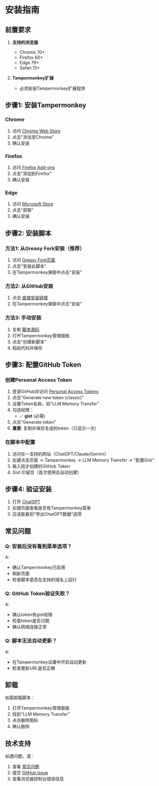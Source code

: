 # 安装指南

## 前置要求

1. **支持的浏览器**
   - Chrome 70+ 
   - Firefox 60+
   - Edge 79+
   - Safari 13+

2. **Tampermonkey扩展**
   - 必须安装Tampermonkey扩展程序

## 步骤1: 安装Tampermonkey

### Chrome
1. 访问 [Chrome Web Store](https://chrome.google.com/webstore/detail/tampermonkey/dhdgffkkebhmkfjojejmpbldmpobfkfo)
2. 点击"添加至Chrome"
3. 确认安装

### Firefox  
1. 访问 [Firefox Add-ons](https://addons.mozilla.org/en-US/firefox/addon/tampermonkey/)
2. 点击"添加到Firefox"
3. 确认安装

### Edge
1. 访问 [Microsoft Store](https://microsoftedge.microsoft.com/addons/detail/tampermonkey/iikmkjmpaadaobahmlepeloendndfphd)
2. 点击"获取"
3. 确认安装

## 步骤2: 安装脚本

### 方法1: 从Greasy Fork安装（推荐）
1. 访问 [Greasy Fork页面](https://greasyfork.org/zh-CN/scripts/XXX-llm-memory-transfer)
2. 点击"安装此脚本"
3. 在Tampermonkey弹窗中点击"安装"

### 方法2: 从GitHub安装
1. 点击 [直接安装链接](https://github.com/wendy/LLMs-memory-transfer/raw/main/llm-memory-transfer.user.js)
2. 在Tampermonkey弹窗中点击"安装"

### 方法3: 手动安装
1. 复制 [脚本源码](https://raw.githubusercontent.com/wendy/LLMs-memory-transfer/main/llm-memory-transfer.user.js)
2. 打开Tampermonkey管理面板
3. 点击"创建新脚本"
4. 粘贴代码并保存

## 步骤3: 配置GitHub Token

### 创建Personal Access Token
1. 登录GitHub并访问 [Personal Access Tokens](https://github.com/settings/tokens)
2. 点击"Generate new token (classic)"
3. 设置Token名称，如"LLM Memory Transfer"
4. 勾选权限：
   - ✅ **gist** (必需)
5. 点击"Generate token"
6. **重要**: 复制并保存生成的token（只显示一次）

### 在脚本中配置
1. 访问任一支持的网站（ChatGPT/Claude/Gemini）
2. 右键点击页面 → Tampermonkey → LLM Memory Transfer → "配置Gist"
3. 输入刚才创建的GitHub Token
4. Gist ID留空（首次使用会自动创建）

## 步骤4: 验证安装

1. 打开 [ChatGPT](https://chatgpt.com)
2. 右键页面查看是否有Tampermonkey菜单
3. 应该能看到"导出ChatGPT数据"选项

## 常见问题

### Q: 安装后没有看到菜单选项？
A: 
- 确认Tampermonkey已启用
- 刷新页面
- 检查脚本是否在支持的域名上运行

### Q: GitHub Token验证失败？
A:
- 确认token有gist权限
- 检查token是否过期
- 确认网络连接正常

### Q: 脚本无法自动更新？
A:
- 在Tampermonkey设置中开启自动更新
- 检查更新URL是否正确

## 卸载

如需卸载脚本：
1. 打开Tampermonkey管理面板
2. 找到"LLM Memory Transfer"
3. 点击删除图标
4. 确认删除

## 技术支持

如遇问题，请：
1. 查看 [常见问题](../docs/FAQ.md)
2. 提交 [GitHub Issue](https://github.com/wendy/LLMs-memory-transfer/issues)
3. 查看浏览器控制台错误信息 